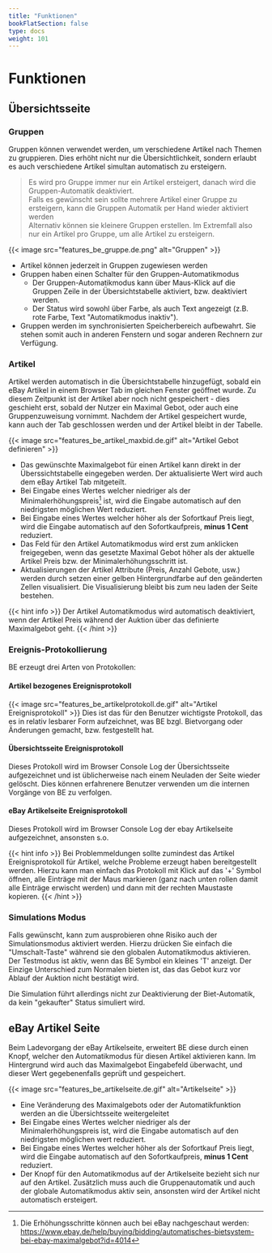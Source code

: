 ```yaml
---
title: "Funktionen"
bookFlatSection: false
type: docs
weight: 101
---
```


# Funktionen

## Übersichtsseite

### Gruppen
Gruppen können verwendet werden, um verschiedene Artikel nach Themen zu gruppieren. Dies erhöht nicht nur die
Übersichtlichkeit, sondern erlaubt es auch verschiedene Artikel simultan automatisch zu ersteigern.

> Es wird pro Gruppe immer nur ein Artikel ersteigert, danach wird die Gruppen-Automatik deaktiviert.  
> Falls es gewünscht sein sollte mehrere Artikel einer Gruppe zu ersteigern, kann die Gruppen Automatik per Hand
> wieder aktiviert werden  
> Alternativ können sie kleinere Gruppen erstellen. Im Extremfall also nur ein Artikel pro Gruppe, um alle Artikel
> zu ersteigern. 
 
{{< image src="features_be_gruppe.de.png" alt="Gruppen" >}}

* Artikel können jederzeit in Gruppen zugewiesen werden
* Gruppen haben einen Schalter für den Gruppen-Automatikmodus
    * Der Gruppen-Automatikmodus kann über Maus-Klick auf die Gruppen Zeile in der Übersichtstabelle aktiviert, bzw. deaktiviert werden.
    * Der Status wird sowohl über Farbe, als auch Text angezeigt (z.B. rote Farbe, Text "Automatikmodus inaktiv").
* Gruppen werden im synchronisierten Speicherbereich aufbewahrt. Sie stehen somit auch in anderen Fenstern und sogar 
  anderen Rechnern zur Verfügung.

### Artikel
Artikel werden automatisch in die Übersichtstabelle hinzugefügt, sobald ein eBay Artikel in einem Browser Tab
im gleichen Fenster geöffnet wurde.
Zu diesem Zeitpunkt ist der Artikel aber noch nicht gespeichert - dies geschieht erst, sobald der Nutzer ein Maximal Gebot, 
oder auch eine Gruppenzuweisung vornimmt. Nachdem der Artikel gespeichert wurde, kann auch der Tab geschlossen werden
und der Artikel bleibt in der Tabelle.

{{< image src="features_be_artikel_maxbid.de.gif" alt="Artikel Gebot definieren" >}}

* Das gewünschte Maximalgebot für einen Artikel kann direkt in der Überssichtstabelle eingegeben werden.
  Der aktualisierte Wert wird auch dem eBay Artikel Tab mitgeteilt.
* Bei Eingabe eines Wertes welcher niedriger als der Minimalerhöhungspreis[^1] ist, wird die Eingabe automatisch auf den
  niedrigsten möglichen Wert reduziert.
* Bei Eingabe eines Wertes welcher höher als der Sofortkauf Preis liegt, wird die Eingabe automatisch 
  auf den Sofortkaufpreis, **minus 1 Cent** reduziert.
* Das Feld für den Artikel Automatikmodus wird erst zum anklicken freigegeben, wenn das gesetzte Maximal Gebot höher
  als der aktuelle Artikel Preis bzw. der Minimalerhöhungsschritt ist.
* Aktualisierungen der Artikel Attribute (Preis, Anzahl Gebote, usw.) werden durch setzen einer gelben Hintergrundfarbe
  auf den geänderten Zellen visualisiert. Die Visualisierung bleibt bis zum neu laden der Seite bestehen.

{{< hint info >}}
Der Artikel Automatikmodus wird automatisch deaktiviert, wenn der Artikel Preis während der Auktion über das definierte Maximalgebot geht.
{{< /hint >}}

### Ereignis-Protokollierung

BE erzeugt drei Arten von Protokollen:
#### Artikel bezogenes Ereignisprotokoll
{{< image src="features_be_artikelprotokoll.de.gif" alt="Artikel Ereignisprotokoll" >}}
Dies ist das für den Benutzer wichtigste Protokoll, das es in relativ lesbarer Form aufzeichnet, was BE bzgl. Bietvorgang
oder Änderungen gemacht, bzw. festgestellt hat.
#### Übersichtsseite Ereignisprotokoll
Dieses Protokoll wird im Browser Console Log der Übersichtsseite aufgezeichnet und ist üblicherweise nach einem Neuladen
der Seite wieder gelöscht. Dies können erfahrenere Benutzer verwenden um die internen Vorgänge von BE zu verfolgen.
#### eBay Artikelseite Ereignisprotokoll
Dieses Protokoll wird im Browser Console Log der ebay Artikelseite aufgezeichnet, ansonsten s.o.


{{< hint info >}}
Bei Problemmeldungen sollte zumindest das Artikel Ereignisprotokoll für Artikel, welche Probleme erzeugt haben
bereitgestellt werden. Hierzu kann man einfach das Protokoll mit Klick auf das '+' Symbol öffnen, alle Einträge mit der
Maus markieren (ganz nach unten rollen damit alle Einträge erwischt werden) und dann mit der rechten Maustaste kopieren.
{{< /hint >}}

### Simulations Modus
Falls gewünscht, kann zum ausprobieren ohne Risiko auch der Simulationsmodus aktiviert werden. Hierzu drücken
Sie einfach die "Umschalt-Taste" während sie den globalen Automatikmodus aktivieren. Der Testmodus ist aktiv,
wenn das BE Symbol ein kleines 'T' anzeigt. 
Der Einzige Unterschied zum Normalen bieten ist, das das Gebot kurz vor Ablauf der Auktion nicht bestätigt wird.

Die Simulation führt allerdings nicht zur Deaktivierung der Biet-Automatik, da kein "gekaufter" Status simuliert wird.

## eBay Artikel Seite
Beim Ladevorgang der eBay Artikelseite, erweitert BE diese durch einen Knopf, welcher den Automatikmodus für diesen
Artikel aktivieren kann.
Im Hintergrund wird auch das Maximalgebot Eingabefeld überwacht, und dieser Wert gegebenenfalls geprüft und gespeichert. 

{{< image src="features_be_artikelseite.de.gif" alt="Artikelseite" >}}

* Eine Veränderung des Maximalgebots oder der Automatikfunktion werden an die Übersichtsseite weitergeleitet
* Bei Eingabe eines Wertes welcher niedriger als der Minimalerhöhungspreis ist, wird die Eingabe automatisch auf den
  niedrigsten möglichen wert reduziert.
* Bei Eingabe eines Wertes welcher höher als der Sofortkauf Preis liegt, wird die Eingabe automatisch 
  auf den Sofortkaufpreis, **minus 1 Cent** reduziert.
* Der Knopf für den Automatikmodus auf der Artikelseite bezieht sich nur auf den Artikel. Zusätzlich muss auch 
  die Gruppenautomatik und auch der globale Automatikmodus aktiv sein, ansonsten wird der Artikel nicht automatisch
  ersteigert. 

[^1]: Die Erhöhungsschritte können auch bei eBay nachgeschaut werden: https://www.ebay.de/help/buying/bidding/automatisches-bietsystem-bei-ebay-maximalgebot?id=4014 